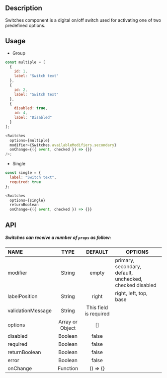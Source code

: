 ## Description

Switches component is a digital on/off switch used for activating one of two predefined options.

## Usage

- Group

```js
const multiple = [
  {
    id: 1,
    label: "Switch text"
  },
  {
    id: 2,
    label: "Switch text"
  },
  {
    disabled: true,
    id: 4,
    label: "Disabled"
  }
];

<Switches
  options={multiple}
  modifier={Switches.availableModifiers.secondary}
  onChange={({ event, checked }) => {}}
/>;
```

- Single

```js
const single = {
  label: "Switch text",
  required: true
};

<Switches
  options={single}
  returnBoolean
  onChange={({ event, checked }) => {}}
```

## API

##### Switches can receive a number of `props` as follow:

| NAME              |      TYPE       |        DEFAULT         | OPTIONS                                                  |
| :---------------- | :-------------: | :--------------------: | -------------------------------------------------------- |
| modifier          |     String      |         empty          | primary, secondary, default, unchecked, checked disabled |
| labelPosition     |     String      |         right          | right, left, top, base                                   |
| validationMessage |     String      | This field is required |
| options           | Array or Object |           []           |
| disabled          |     Boolean     |         false          |
| required          |     Boolean     |         false          |
| returnBoolean     |     Boolean     |         false          |
| error             |     Boolean     |         false          |
| onChange          |    Function     |        () => {}        |
